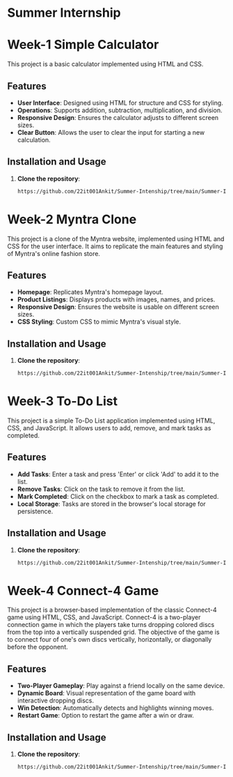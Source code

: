 # Summer Internship
# Week-1 Simple Calculator

This project is a basic calculator implemented using HTML and CSS.

## Features

- **User Interface**: Designed using HTML for structure and CSS for styling.
- **Operations**: Supports addition, subtraction, multiplication, and division.
- **Responsive Design**: Ensures the calculator adjusts to different screen sizes.
- **Clear Button**: Allows the user to clear the input for starting a new calculation.

## Installation and Usage

1. **Clone the repository**:
   ```bash
   https://github.com/22it001Ankit/Summer-Intenship/tree/main/Summer-Internship/task-1

# Week-2 Myntra Clone

This project is a clone of the Myntra website, implemented using HTML and CSS for the user interface. It aims to replicate the main features and styling of Myntra's online fashion store.



## Features

- **Homepage**: Replicates Myntra's homepage layout.
- **Product Listings**: Displays products with images, names, and prices.
- **Responsive Design**: Ensures the website is usable on different screen sizes.
- **CSS Styling**: Custom CSS to mimic Myntra's visual style.

## Installation and Usage

1. **Clone the repository**:
   ```bash
   https://github.com/22it001Ankit/Summer-Intenship/tree/main/Summer-Internship/task-2

# Week-3 To-Do List

This project is a simple To-Do List application implemented using HTML, CSS, and JavaScript. It allows users to add, remove, and mark tasks as completed.

## Features

- **Add Tasks**: Enter a task and press 'Enter' or click 'Add' to add it to the list.
- **Remove Tasks**: Click on the task to remove it from the list.
- **Mark Completed**: Click on the checkbox to mark a task as completed.
- **Local Storage**: Tasks are stored in the browser's local storage for persistence.

## Installation and Usage

1. **Clone the repository**:
   ```bash
   https://github.com/22it001Ankit/Summer-Intenship/tree/main/Summer-Internship/task-3

# Week-4 Connect-4 Game
This project is a browser-based implementation of the classic Connect-4 game using HTML, CSS, and JavaScript. Connect-4 is a two-player connection game in which the players take turns dropping colored discs from the top into a vertically suspended grid. The objective of the game is to connect four of one's own discs vertically, horizontally, or diagonally before the opponent.

## Features

- **Two-Player Gameplay**: Play against a friend locally on the same device.
- **Dynamic Board**: Visual representation of the game board with interactive dropping discs.
- **Win Detection**: Automatically detects and highlights winning moves.
- **Restart Game**: Option to restart the game after a win or draw.

## Installation and Usage

1. **Clone the repository**:
   ```bash
   https://github.com/22it001Ankit/Summer-Intenship/tree/main/Summer-Internship/task-4
